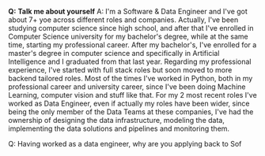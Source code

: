 
**Q:** **Talk me about yourself**
A: I'm a Software & Data Engineer and I've got about 7+ yoe across different roles and companies. Actually, I've been studying computer science since high school, and after that I've enrolled in Computer Science university for my bachelor's degree, while at the same time, starting my professional career. After my bachelor's, I've enrolled for a master's degree in computer science and specifically in Artificial Intelligence and I graduated from that last year.
Regarding my professional experience, I've started with full stack roles but soon moved to more backend tailored roles.
Most of the times I've worked in Python, both in my professional career and university career, since I've been doing Machine Learning, computer vision and stuff like that.
For my 2 most recent roles I've worked as Data Engineer, even if actually my roles have been wider, since being the only member of the Data Teams at these companies, I've had the ownership of designing the data infrastructure, modeling the data, implementing the data solutions and pipelines and monitoring them.

Q: Having worked as a data engineer, why are you applying back to Sof
